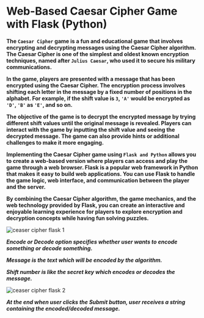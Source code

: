 # Web-Based Caesar Cipher Game with Flask (Python)

**The `Caesar Cipher` game is a fun and educational game that involves encrypting and decrypting messages using the Caesar Cipher algorithm. The Caesar Cipher is one of the simplest and oldest known encryption techniques, named after `Julius Caesar`, who used it to secure his military communications.**

**In the game, players are presented with a message that has been encrypted using the Caesar Cipher. The encryption process involves shifting each letter in the message by a fixed number of positions in the alphabet. For example, if the shift value is `3`, `'A'` would be encrypted as `'D'`, `'B'` as `'E'`, and so on.**

**The objective of the game is to decrypt the encrypted message by trying different shift values until the original message is revealed. Players can interact with the game by inputting the shift value and seeing the decrypted message. The game can also provide hints or additional challenges to make it more engaging.**

**Implementing the Caesar Cipher game using `Flask and Python` allows you to create a web-based version where players can access and play the game through a web browser. Flask is a popular web framework in Python that makes it easy to build web applications. You can use Flask to handle the game logic, web interface, and communication between the player and the server.**

**By combining the Caesar Cipher algorithm, the game mechanics, and the web technology provided by Flask, you can create an interactive and enjoyable learning experience for players to explore encryption and decryption concepts while having fun solving puzzles.**





![ceaser cipher flask 1](https://github.com/Abdulkaif/Web-Based-Caesar-Cipher-Game-with-Flask-Python-/assets/106536144/5a74d43d-4d9e-4b49-947c-6acbf73cc30b)

***Encode or Decode option specifies whether user wants to encode something or decode something.***

***Message is the text which will be encoded by the algorithm.***

***Shift number is like the secret key which encodes or decodes the message.***

![ceaser cipher flask 2](https://github.com/Abdulkaif/Web-Based-Caesar-Cipher-Game-with-Flask-Python-/assets/106536144/93b98b5a-4604-4b8a-89e0-6b9c8c28784c)


***At the end when user clicks the Submit button, user receives a string containing the encoded/decoded message.***



